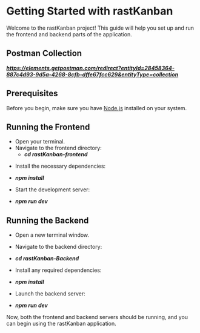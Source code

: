 # Getting Started with rastKanban

Welcome to the rastKanban project! This guide will help you set up and run the frontend and backend parts of the application.

## Postman Collection
***https://elements.getpostman.com/redirect?entityId=28458364-887c4d93-9d5a-4268-8cfb-dffe67fcc629&entityType=collection***

## Prerequisites
Before you begin, make sure you have [Node.js](https://nodejs.org/) installed on your system.

## Running the Frontend
- Open your terminal.
- Navigate to the frontend directory:
    - ***cd rastKanban-frontend***

* Install the necessary dependencies:
 * ***npm install***

* Start the development server:
 * ***npm run dev***


## Running the Backend
* Open a new terminal window.
* Navigate to the backend directory:
 * ***cd rastKanban-Backend***

* Install any required dependencies:
 * ***npm install***

* Launch the backend server:
 * ***npm run dev***


Now, both the frontend and backend servers should be running, and you can begin using the rastKanban application.